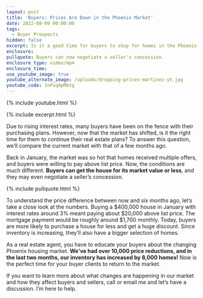 ```yaml
---
layout: post
title: 'Buyers: Prices Are Down in the Phoenix Market'
date: 2022-08-09 00:00:00
tags:
  - Buyer Prospects
hidden: false
excerpt: Is it a good time for buyers to shop for homes in the Phoenix market?
enclosure:
pullquote: Buyers can now negotiate a seller's concession.
enclosure_type: video/mp4
enclosure_time:
use_youtube_image: true
youtube_alternate_image: /uploads/dropping-prices-martinez-yt.jpg
youtube_code: 2nPvqApMbtg
---
```

{% include youtube.html %}

{% include excerpt.html %}

Due to rising interest rates, many buyers have been on the fence with their purchasing plans. However, now that the market has shifted, is it the right time for them to continue their real estate plans? To answer this question, we’ll compare the current market with that of a few months ago.

Back in January, the market was so hot that homes received multiple offers, and buyers were willing to pay above list price. Now, the conditions are much different. **Buyers can get the house for its market value or less**, and they may even negotiate a seller’s concession.

{% include pullquote.html %}

To understand the price difference between now and six months ago, let’s take a close look at the numbers. Buying a $400,000 house in January with interest rates around 3% meant paying about $20,000 above list price. The mortgage payment would be roughly around $1,700 monthly. Today, buyers are more likely to purchase a house for less and get a huge discount. Since inventory is increasing, they’ll also have a bigger selection of homes.

As a real estate agent, you have to educate your buyers about the changing Phoenix housing market. **We've had over 10,000 price reductions, and in the last two months, our inventory has increased by 8,000 homes\!** Now is the perfect time for your buyer clients to return to the market.

If you want to learn more about what changes are happening in our market and how they affect buyers and sellers, call or email me and let’s have a discussion. I’m here to help.
